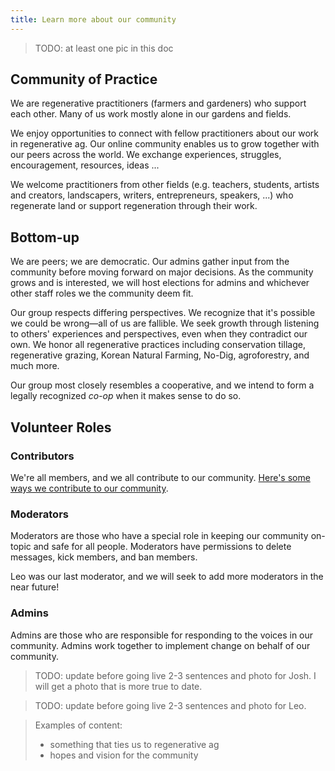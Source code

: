 ```yaml
---
title: Learn more about our community
---
```


> TODO: at least one pic in this doc

## Community of Practice

We are regenerative practitioners (farmers and gardeners) who support each other. Many of us work mostly alone in our gardens and fields.

We enjoy opportunities to connect with fellow practitioners about our work in regenerative ag. Our online community enables us to grow together with our peers across the world. We exchange experiences, struggles, encouragement, resources, ideas ...

We welcome practitioners from other fields (e.g. teachers, students, artists and creators, landscapers, writers, entrepreneurs, speakers, ...) who regenerate land or support regeneration through their work.

## Bottom-up

We are peers; we are democratic. Our admins gather input from the community before moving forward on major decisions. As the community grows and is interested, we will host elections for admins and whichever other staff roles we the community deem fit.

Our group respects differing perspectives. We recognize that it's possible we could be wrong&mdash;all of us are fallible. We seek growth through listening to others' experiences and perspectives, even when they contradict our own. We honor all regenerative practices including conservation tillage, regenerative grazing, Korean Natural Farming, No-Dig, agroforestry, and much more.

Our group most closely resembles a cooperative, and we intend to form a legally recognized _co-op_ when it makes sense to do so.

## Volunteer Roles

### Contributors

We're all members, and we all contribute to our community. [Here's some ways we contribute to our community](community-guide/contribute.md).

### Moderators
Moderators are those who have a special role in keeping our community on-topic and safe for all people. Moderators have permissions to delete messages, kick members, and ban members.

Leo was our last moderator, and we will seek to add more moderators in the near future!

### Admins
Admins are those who are responsible for responding to the voices in our community. Admins work together to implement change on behalf of our community. 

> TODO: update before going live
> 2-3 sentences and photo for Josh. I will get a photo that is more true to date.

> TODO: update before going live
> 2-3 sentences and photo for Leo.

> Examples of content:
>
> - something that ties us to regenerative ag
> - hopes and vision for the community